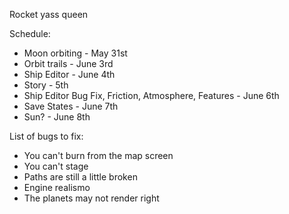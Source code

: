 Rocket yass queen

Schedule:
* Moon orbiting - May 31st
* Orbit trails - June 3rd
* Ship Editor - June 4th
* Story -  5th
* Ship Editor Bug Fix, Friction, Atmosphere, Features - June 6th
* Save States - June 7th
* Sun? - June 8th


List of bugs to fix:
* You can't burn from the map screen
* You can't stage
* Paths are still a little broken
* Engine realismo
* The planets may not render right